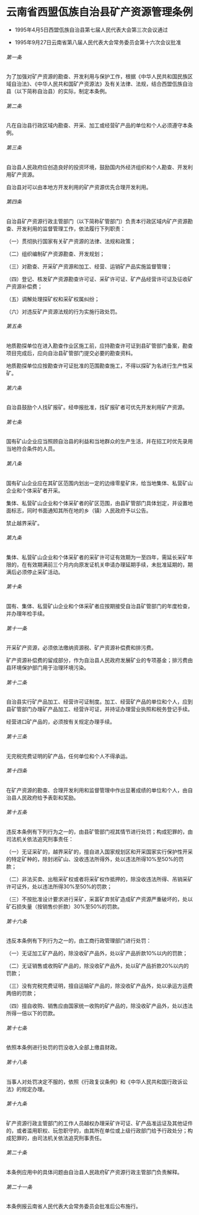 # 云南省西盟佤族自治县矿产资源管理条例

- 1995年4月5日西盟佤族自治县第七届人民代表大会第三次会议通过

- 1995年9月27日云南省第八届人民代表大会常务委员会第十六次会议批准

<!-- INFO END -->

###### 第一条

为了加强对矿产资源的勘查、开发利用与保护工作，根据《中华人民共和国民族区域自治法》、《中华人民共和国矿产资源法》及有关法律、法规，结合西盟佤族自治县（以下简称自治县）的实际，制定本条例。

###### 第二条

凡在自治县行政区域内勘查、开采、加工或经营矿产品的单位和个人必须遵守本条例。

###### 第三条

自治县人民政府应创造良好的投资环境，鼓励国内外经济组织和个人勘查、开发利用矿产资源。

自治县对可以由本地方开发利用的矿产资源优先合理开发利用。

###### 第四条

自治县矿产资源行政主管部门（以下简称矿管部门）负责本行政区域内矿产资源勘查、开发利用的监督管理工作，依法履行下列职责：

（一）贯彻执行国家有关矿产资源的法律、法规和政策；

（二）组织编制矿产资源勘查、开发规划；

（三）对勘查、开采矿产资源和加工、经营、运销矿产品实施监督管理；

（四）登记、核发矿产资源勘查许可证、采矿许可证、矿产品经营许可证及征收矿产资源补偿费；

（五）调解处理探矿权和采矿权属纠纷；

（六）对违反矿产资源法规的行为实施行政处罚。

###### 第五条

地质勘探单位在进入勘查作业区施工前，应持勘查许可证到县矿管部门备案，勘查项目完成后，应向自治县矿管部门提交必要的勘查资料。

地质勘探单位应按勘查许可证批准的范围勘查施工，不得以探矿为名进行生产性采矿。

###### 第六条

自治县鼓励个人找矿报矿。经申报批准，找矿报矿者可优先开发利用矿产资源。

###### 第七条

国有矿山企业应当照顾自治县的利益和当地群众的生产生活，并在招工时优先录用当地符合条件的人员。

###### 第八条

国有矿山企业应在其矿区范围内划出一定的边缘零星矿床，给当地集体、私营矿山企业和个体采矿者开采。

集体、私营矿山企业和个体采矿者的矿区范围，由县矿管部门具体划定，并设置地面标志，同时书面通知其所在地的乡（镇）人民政府予以公告。

禁止越界采矿。

###### 第九条

集体、私营矿山企业和个体采矿者的采矿许可证有效期为一至四年，需延长采矿年限的，在有效期满前三个月内向原发证机关申请办理延期手续，未批准延期的，期满后必须停止采矿活动。

###### 第十条

国有、集体、私营矿山企业和个体采矿者应按期接受自治县矿管部门的年度检查，并办理年检手续。

###### 第十一条

开采矿产资源，必须依法缴纳资源税、矿产资源补偿费和排污费。

矿产资源补偿费的留成部分，作为自治县人民政府发展矿业的专项基金；排污费由县环境保护部门用于治理环境污染。

###### 第十二条

自治县实行矿产品加工、经营许可证制度。加工、经营矿产品的单位和个人，应到县矿管部门办理矿产品加工、经营许可证，并持证办理营业执照和税务登记手续。

经营进口矿产品的，必须按有关规定办理手续。

###### 第十三条

无完税完费证明的矿产品，任何单位和个人不得承运。

###### 第十四条

在矿产资源的勘查、合理开发利用和监督管理中作出显著成绩的单位和个人，由自治县人民政府给予表彰和奖励。

###### 第十五条

违反本条例有下列行为之一的，由县矿管部门视其情节进行处罚；构成犯罪的，由司法机关依法追究刑事责任：

（一）无证采矿的，越界采矿的，擅自进入国家规划区和开采国家实行保护性开采的特定矿种的，除封闭矿山、没收违法所得外，处以违法所得10%至50%的罚款；

（二）非法买卖、出租采矿权或者将采矿权作抵押的，除没收违法所得、吊销采矿许可证外，处以违法所得30%至50%的罚款；

（三）不按批准设计要求进行采矿，采富矿弃贫矿造成矿产资源严重破坏的，处以矿石损失量（按销售价折款）30%至50%的罚款。

###### 第十六条

违反本条例有下列行为之一的，由工商行政管理部门进行处罚：

（一）无证加工矿产品的，除没收矿产品外，处以矿产品折款10%以内的罚款；

（二）无证销售或收购矿产品的，除没收矿产品外，处以矿产品折款20%以内的罚款；

（三）没有完税完费证明，擅自运输矿产品的，除没收矿产品外，处以承运方运费两倍的罚款；

（四）擅自收购、销售应由国家统一收购的矿产品的，除没收矿产品外，处以违法所得一倍以下的罚款。

###### 第十七条

依照本条例进行处罚的罚没收入全部上缴县财政。

###### 第十八条

当事人对处罚决定不服的，依照《行政复议条例》和《中华人民共和国行政诉讼法》的规定办理。

###### 第十九条

矿产资源行政主管部门的工作人员越权办理采矿许可证、矿产品准运证及其他证件的，或者滥用职权、玩忽职守的，由其所在单位或上级行政部门给予行政处分；构成犯罪的，由司法机关依法追究刑事责任。

###### 第二十条

本条例应用中的具体问题由自治县人民政府矿产资源行政主管部门负责解释。

###### 第二十一条

本条例报云南省人民代表大会常务委员会批准后公布施行。
